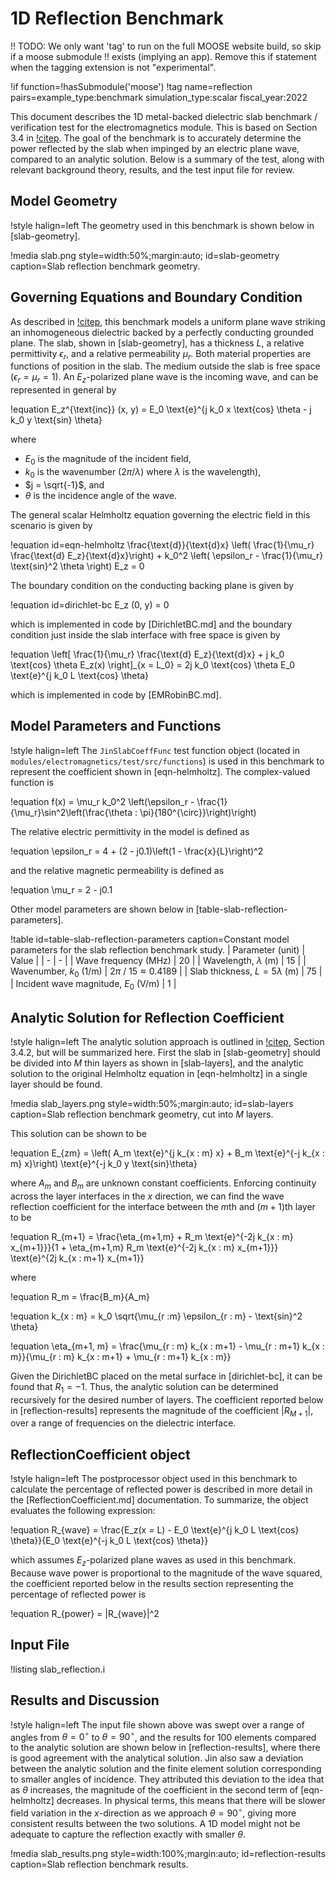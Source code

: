 # 1D Reflection Benchmark

!! TODO: We only want 'tag' to run on the full MOOSE website build, so skip if a moose submodule
!! exists (implying an app). Remove this if statement when the tagging extension is not "experimental".

!if function=!hasSubmodule('moose')
!tag name=reflection pairs=example_type:benchmark simulation_type:scalar fiscal_year:2022

This document describes the 1D metal-backed dielectric slab benchmark / verification
test for the electromagnetics module. This is based on Section 3.4 in [!citep](jin-fem).
The goal of the benchmark is to accurately determine the power reflected by the
slab when impinged by an electric plane wave, compared to an analytic solution.
Below is a summary of the test, along with relevant background theory, results,
and the test input file for review.

## Model Geometry

!style halign=left
The geometry used in this benchmark is shown below in [slab-geometry].

!media slab.png
       style=width:50%;margin:auto;
       id=slab-geometry
       caption=Slab reflection benchmark geometry.

## Governing Equations and Boundary Condition

As described in [!citep](jin-fem), this benchmark models a uniform plane wave
striking an inhomogeneous dielectric backed by a perfectly conducting grounded
plane. The slab, shown in [slab-geometry], has a thickness $L$, a relative
permittivity $\epsilon_r$, and a relative permeability $\mu_r$. Both material
properties are functions of position in the slab. The medium outside the slab is
free space ($\epsilon_r = \mu_r = 1$). An $E_z$-polarized plane wave is the
incoming wave, and can be represented in general by

!equation
E_z^{\text{inc}} (x, y) = E_0 \text{e}^{j k_0 x \text{cos} \theta - j k_0 y \text{sin} \theta}

where

- $E_0$ is the magnitude of the incident field,
- $k_0$ is the wavenumber ($2 \pi / \lambda$) where $\lambda$ is the wavelength),
- $j = \sqrt{-1}$, and
- $\theta$ is the incidence angle of the wave.

The general scalar Helmholtz equation governing the electric field in this
scenario is given by

!equation id=eqn-helmholtz
\frac{\text{d}}{\text{d}x} \left( \frac{1}{\mu_r} \frac{\text{d} E_z}{\text{d}x}\right) + k_0^2 \left( \epsilon_r - \frac{1}{\mu_r} \text{sin}^2 \theta \right) E_z = 0

The boundary condition on the conducting backing plane is given by

!equation id=dirichlet-bc
E_z (0, y) = 0

which is implemented in code by [DirichletBC.md] and the boundary condition just
inside the slab interface with free space is given by

!equation
\left[ \frac{1}{\mu_r} \frac{\text{d} E_z}{\text{d}x} + j k_0 \text{cos} \theta E_z(x) \right]_{x = L_0} = 2j k_0 \text{cos} \theta E_0 \text{e}^{j k_0 L \text{cos} \theta}

which is implemented in code by [EMRobinBC.md].

## Model Parameters and Functions

!style halign=left
The `JinSlabCoeffFunc` test function object (located in `modules/electromagnetics/test/src/functions`)
is used in this benchmark to represent the coefficient shown in [eqn-helmholtz].
The complex-valued function is

!equation
f(x) = \mu_r k_0^2 \left(\epsilon_r - \frac{1}{\mu_r}\sin^2\left(\frac{\theta \: \pi}{180^{\circ}}\right)\right)

The relative electric permittivity in the model is defined as

!equation
\epsilon_r = 4 + (2 - j0.1)\left(1 - \frac{x}{L}\right)^2

and the relative magnetic permeability is defined as

!equation
\mu_r = 2 - j0.1

Other model parameters are shown below in [table-slab-reflection-parameters].

!table id=table-slab-reflection-parameters caption=Constant model parameters for the slab reflection benchmark study.
| Parameter (unit) | Value |
| - | - |
| Wave frequency (MHz) | 20 |
| Wavelength, $\lambda$ (m) | 15 |
| Wavenumber, $k_0$ (1/m) | $2 \pi$ / $15 \approx 0.4189$ |
| Slab thickness, $L = 5\lambda$ (m) | 75 |
| Incident wave magnitude, $E_0$ (V/m) | 1 |

## Analytic Solution for Reflection Coefficient

!style halign=left
The analytic solution approach is outlined in [!citep](jin-fem), Section 3.4.2,
but will be summarized here. First the slab in [slab-geometry] should be divided
into $M$ thin layers as shown in [slab-layers], and the analytic solution to the
original Helmholtz equation in [eqn-helmholtz] in a single layer should be found.

!media slab_layers.png
       style=width:50%;margin:auto;
       id=slab-layers
       caption=Slab reflection benchmark geometry, cut into $M$ layers.

This solution can be shown to be

!equation
E_{zm} = \left( A_m \text{e}^{j k_{x \: m} x}  + B_m \text{e}^{-j k_{x \: m} x}\right) \text{e}^{-j k_0 y \text{sin}\theta}

where $A_m$ and $B_m$ are unknown constant coefficients. Enforcing continuity
across the layer interfaces in the $x$ direction, we can find the wave reflection
coefficient for the interface between the $m$th and $(m+1)$th layer to be

!equation
R_{m+1} = \frac{\eta_{m+1,m} + R_m \text{e}^{-2j k_{x \: m} x_{m+1}}}{1 + \eta_{m+1,m} R_m \text{e}^{-2j k_{x \: m} x_{m+1}}} \text{e}^{2j k_{x \: m+1} x_{m+1}}

where

!equation
R_m = \frac{B_m}{A_m}

!equation
k_{x \: m} = k_0 \sqrt{\mu_{r \:m} \epsilon_{r \: m} - \text{sin}^2 \theta}

!equation
\eta_{m+1, m} = \frac{\mu_{r \: m} k_{x \: m+1} - \mu_{r \: m+1} k_{x \: m}}{\mu_{r \: m} k_{x \: m+1} + \mu_{r \: m+1} k_{x \: m}}

Given the DirichletBC placed on the metal surface in [dirichlet-bc], it can be
found that $R_1 = -1$. Thus, the analytic solution can be determined recursively
for the desired number of layers. The coefficient reported below in
[reflection-results] represents the magnitude of the coefficient $|R_{M+1}|$,
over a range of frequencies on the dielectric interface.

## ReflectionCoefficient object

!style halign=left
The postprocessor object used in this benchmark to calculate the percentage of
reflected power is described in more detail in the [ReflectionCoefficient.md]
documentation. To summarize, the object evaluates the following expression:

!equation
R_{wave} = \frac{E_z(x = L) - E_0 \text{e}^{j k_0 L \text{cos} \theta}}{E_0 \text{e}^{-j k_0 L \text{cos} \theta}}

which assumes $E_z$-polarized plane waves as used in this benchmark. Because wave
power is proportional to the magnitude of the wave squared, the coefficient
reported below in the results section representing the percentage of reflected
power is

!equation
R_{power} = |R_{wave}|^2

## Input File

!listing slab_reflection.i

## Results and Discussion

!style halign=left
The input file shown above was swept over a range of angles from $\theta = 0^\circ$ to
$\theta = 90^\circ$, and the results for 100 elements compared to the analytic
solution are shown below in [reflection-results], where there is good agreement
with the analytical solution. Jin also saw a deviation between the analytic
solution and the finite element solution corresponding to smaller angles of
incidence. They attributed this deviation to the idea that as $\theta$ increases,
the magnitude of the coefficient in the second term of [eqn-helmholtz] decreases.
In physical terms, this means that there will be slower field variation in the
$x$-direction as we approach $\theta = 90^{\circ}$, giving more consistent results
between the two solutions. A 1D model might not be adequate to capture the
reflection exactly with smaller $\theta$.

!media slab_results.png
       style=width:100%;margin:auto;
       id=reflection-results
       caption=Slab reflection benchmark results.
